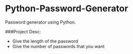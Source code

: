 # Python-Password-Generator


Password generator using Python.

###Project Desc:
- Give the length of the password
- Give the number of passwords that you want
